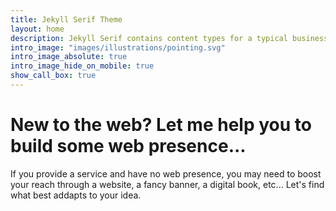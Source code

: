 ```yaml
---
title: Jekyll Serif Theme
layout: home
description: Jekyll Serif contains content types for a typical business website. The theme is fully responsive, blazing fast and artfully illustrated.
intro_image: "images/illustrations/pointing.svg"
intro_image_absolute: true
intro_image_hide_on_mobile: true
show_call_box: true
---
```


# New to the web? Let me help you to build some web presence... 

If you provide a service and have no web presence, you may need to boost
your reach through a website, a fancy banner, a digital book, etc... Let's find
what best addapts to your idea.
